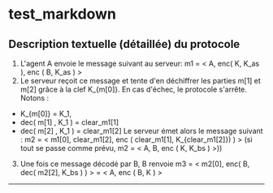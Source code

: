 # test_markdown


## Description textuelle (détaillée) du protocole ##

1. L'agent A envoie le message suivant au serveur: m1 = < A, enc( K, K_as ), enc ( B, K_as ) >
2. Le serveur reçoit ce message et tente d'en déchiffrer les parties m[1] et m[2] grâce à la clef K_{m[0]}. En cas d'échec, le protocole s'arrête.
Notons :
- K_{m[0]} = K_1,
- dec( m[1] , K_1 ) = clear_m1[1]
- dec( m[2] , K_1 ) = clear_m1[2]
Le serveur émet alors le message suivant : m2 = < m1[0], clear_m1[2], enc ( clear_m1[1], K_{clear_m1[2]}) ) > (si tout se passe comme prévu, m2 = < A, B, enc ( K, K_bs ) >))

3. Une fois ce message décodé par B, B renvoie m3 = < m2[0], enc( B, dec( m2[2], K_bs ) ) > = < A, enc ( B, K ) >

----
